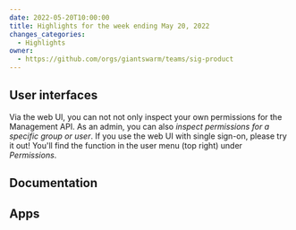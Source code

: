 ```yaml
---
date: 2022-05-20T10:00:00
title: Highlights for the week ending May 20, 2022
changes_categories:
  - Highlights
owner:
  - https://github.com/orgs/giantswarm/teams/sig-product
---
```


## User interfaces

Via the web UI, you can not not only inspect your own permissions for the Management API. As an admin, you can also *inspect permissions for a specific group or user*. If you use the web UI with single sign-on, please try it out! You'll find the function in the user menu (top right) under *Permissions*.

## Documentation


## Apps

